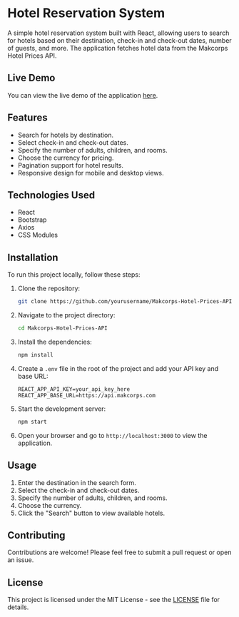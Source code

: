 # Hotel Reservation System

A simple hotel reservation system built with React, allowing users to search for hotels based on their destination, check-in and check-out dates, number of guests, and more. The application fetches hotel data from the Makcorps Hotel Prices API.

## Live Demo

You can view the live demo of the application [here](https://makcorps-hotel-prices-api.vercel.app/).

## Features

- Search for hotels by destination.
- Select check-in and check-out dates.
- Specify the number of adults, children, and rooms.
- Choose the currency for pricing.
- Pagination support for hotel results.
- Responsive design for mobile and desktop views.

## Technologies Used

- React
- Bootstrap
- Axios
- CSS Modules

## Installation

To run this project locally, follow these steps:

1. Clone the repository:

   ```bash
   git clone https://github.com/yourusername/Makcorps-Hotel-Prices-API.git
   ```

2. Navigate to the project directory:

   ```bash
   cd Makcorps-Hotel-Prices-API
   ```

3. Install the dependencies:

   ```bash
   npm install
   ```

4. Create a `.env` file in the root of the project and add your API key and base URL:

   ```plaintext
   REACT_APP_API_KEY=your_api_key_here
   REACT_APP_BASE_URL=https://api.makcorps.com
   ```

5. Start the development server:

   ```bash
   npm start
   ```

6. Open your browser and go to `http://localhost:3000` to view the application.

## Usage

1. Enter the destination in the search form.
2. Select the check-in and check-out dates.
3. Specify the number of adults, children, and rooms.
4. Choose the currency.
5. Click the "Search" button to view available hotels.

## Contributing

Contributions are welcome! Please feel free to submit a pull request or open an issue.

## License

This project is licensed under the MIT License - see the [LICENSE](LICENSE) file for details.
